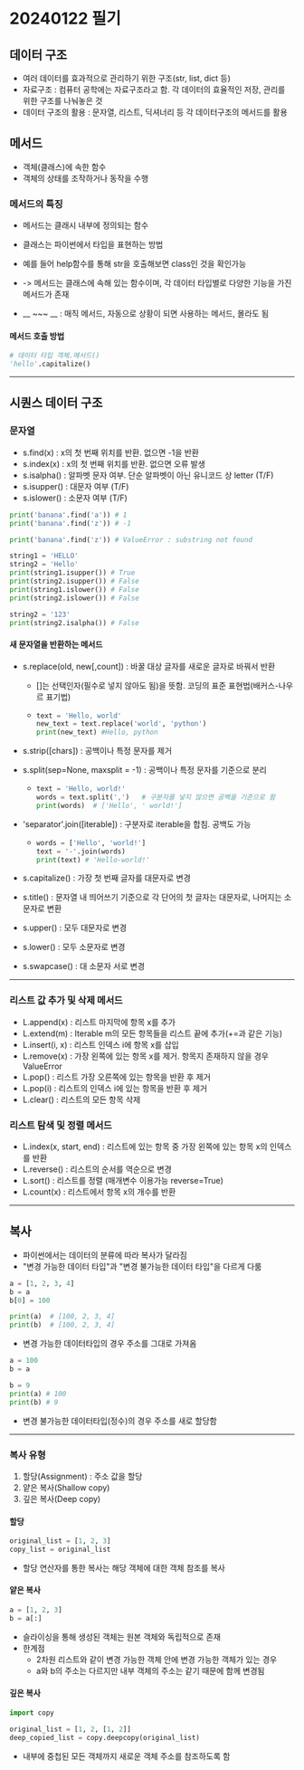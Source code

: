 # 20240122 필기

## 데이터 구조
- 여러 데이터를 효과적으로 관리하기 위한 구조(str, list, dict 등)
- 자료구조 : 컴퓨터 공학에는 자료구조라고 함. 각 데이터의 효율적인 저장, 관리를 위한 구조를 나눠놓은 것  
- 데이터 구조의 활용 : 문자열, 리스트, 딕셔너리 등 각 데이터구조의 메서드를 활용

## 메서드
- 객체(클래스)에 속한 함수
- 객체의 상태를 조작하거나 동작을 수행

### 메서드의 특징
- 메서드는 클래시 내부에 정의되는 함수
- 클래스는 파이썬에서 타입을 표현하는 방법
- 예를 들어 help함수를 통해 str을 호출해보면 class인 것을 확인가능
- -> 메서드는 클래스에 속해 있는 함수이며, 각 데이터 타입별로 다양한 기능을 가진 메서드가 존재

- __ ~~~ __ : 매직 메서드, 자동으로 상황이 되면 사용하는 메서드, 몰라도 됨

#### 메서드 호출 방법
```python
# 데이터 타입 객체.메서드()
'hello'.capitalize()
```
---

## 시퀀스 데이터 구조

### 문자열
- s.find(x) : x의 첫 번째 위치를 반환. 없으면 -1을 반환
- s.index(x) : x의 첫 번째 위치를 반환. 없으면 오류 발생
- s.isalpha() : 알파벳 문자 여부. 단순 알파벳이 아닌 유니코드 상 letter (T/F)
- s.isupper() : 대문자 여부 (T/F)
- s.islower() : 소문자 여부 (T/F)

```python
print('banana'.find('a')) # 1
print('banana'.find('z')) # -1

print('banana'.find('z')) # ValueError : substring not found

string1 = 'HELLO'
string2 = 'Hello'
print(string1.isupper()) # True
print(string2.isupper()) # False
print(string1.islower()) # False
print(string2.islower()) # False

string2 = '123'
print(string2.isalpha()) # False

```
#### 새 문자열을 반환하는 메서드
- s.replace(old, new[,count]) : 바꿀 대상 글자를 새로운 글자로 바꿔서 반환
  - []는 선택인자(필수로 넣지 않아도 됨)을 뜻함. 코딩의 표준 표현법(배커스-나우르 표기법)
  - ```python
    text = 'Hello, world'
    new_text = text.replace('world', 'python')
    print(new_text) #Hello, python
    ```

- s.strip([chars]) : 공백이나 특정 문자를 제거
- s.split(sep=None, maxsplit = -1) : 공백이나 특정 문자를 기준으로 분리
  - ```python
    text = 'Hello, world!'
    words = text.split(',')   # 구분자를 넣지 않으면 공백을 기준으로 함
    print(words)  # ['Hello', ' world!']
    ```

- 'separator'.join([iterable]) : 구분자로 iterable을 합침. 공백도 가능
  - ```python
    words = ['Hello', 'world!']
    text = '-'.join(words)
    print(text) # 'Hello-world!'
    ```
- s.capitalize() : 가장 첫 번째 글자를 대문자로 변경
- s.title() : 문자열 내 띄어쓰기 기준으로 각 단어의 첫 글자는 대문자로, 나머지는 소문자로 변환
- s.upper() : 모두 대문자로 변경
- s.lower() : 모두 소문자로 변경
- s.swapcase() : 대 소문자 서로 변경
---
### 리스트 값 추가 및 삭제 메서드
- L.append(x) : 리스트 마지막에 항목 x를 추가
- L.extend(m) : Iterable m의 모든 항목들을 리스트 끝에 추가(+=과 같은 기능)
- L.insert(i, x) : 리스트 인덱스 i에 항목 x를 삽입
- L.remove(x) : 가장 왼쪽에 있는 항목 x를 제거. 항목지 존재하지 않을 경우 ValueError
- L.pop() : 리스트 가장 오른쪽에 있는 항목을 반환 후 제거
- L.pop(i) : 리스트의 인덱스 i에 있는 항목을 반환 후 제거
- L.clear() : 리스트의 모든 항목 삭제

### 리스트 탐색 및 정렬 메서드
- L.index(x, start, end) : 리스트에 있는 항목 중 가장 왼쪽에 있는 항목 x의 인덱스를 반환
- L.reverse() : 리스트의 순서를 역순으로 변경
- L.sort() : 리스트를 정렬 (매개변수 이용가능 reverse=True)
- L.count(x) : 리스트에서 항목 x의 개수를 반환

---
## 복사
- 파이썬에서는 데이터의 분류에 따라 복사가 달라짐
- "변경 가능한 데이터 타입"과 "변경 불가능한 데이터 타입"을 다르게 다룸

```python
a = [1, 2, 3, 4]
b = a
b[0] = 100

print(a)  # [100, 2, 3, 4]
print(b)  # [100, 2, 3, 4]
```
- 변경 가능한 데이터타입의 경우 주소를 그대로 가져옴

```python
a = 100
b = a

b = 9
print(a) # 100
print(b) # 9
```
- 변경 불가능한 데이터타입(정수)의 경우 주소를 새로 할당함

---
### 복사 유형
1. 할당(Assignment) : 주소 값을 할당
2. 얕은 복사(Shallow copy)
3. 깊은 복사(Deep copy)

#### 할당
```python
original_list = [1, 2, 3]
copy_list = original_list
```
- 할당 연산자를 통한 복사는 해당 객체에 대한 객체 참조를 복사

#### 얕은 복사
```python
a = [1, 2, 3]
b = a[:]
```
- 슬라이싱을 통해 생성된 객체는 원본 객체와 독립적으로 존재
- 한계점
  - 2차원 리스트와 같이 변경 가능한 객체 안에 변경 가능한 객체가 있는 경우
  - a와 b의 주소는 다르지만 내부 객체의 주소는 같기 때문에 함께 변경됨

#### 깊은 복사
```python
import copy

original_list = [1, 2, [1, 2]]
deep_copied_list = copy.deepcopy(original_list)
```
- 내부에 중첩된 모든 객체까지 새로운 객체 주소를 참조하도록 함